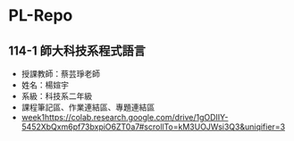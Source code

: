 # PL-Repo
## 114-1 師大科技系程式語言
- 授課教師：蔡芸琤老師
- 姓名：楊媗宇
- 系級：科技系二年級
- 課程筆記區、作業連結區、專題連結區
-  [week1]()https://colab.research.google.com/drive/1gODIIY-5452XbQxm6pf73bxpiO6ZT0a7#scrollTo=kM3UOJWsi3Q3&uniqifier=3
